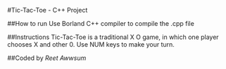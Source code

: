 #Tic-Tac-Toe - C++ Project

##How to run
Use Borland C++ compiler to compile the .cpp file

##Instructions
Tic-Tac-Toe is a traditional X O game, in which one player chooses X and other 0. Use NUM keys to make your turn.

##Coded by *Reet Awwsum*